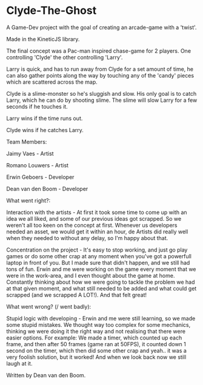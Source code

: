 # Clyde-The-Ghost

A Game-Dev project with the goal of creating an arcade-game with a 'twist'.

Made in the KineticJS library.

The final concept was a Pac-man inspired chase-game for 2 players. 
One controlling 'Clyde' the other controlling 'Larry'.

Larry is quick, and has to run away from Clyde for a set amount of time, he can also gather points along the way
by touching any of the 'candy' pieces which are scattered across the map.

Clyde is a slime-monster so he's sluggish and slow. His only goal is to catch Larry, which he can do by shooting slime.
The slime will slow Larry for a few seconds if he touches it.

Larry wins if the time runs out.

Clyde wins if he catches Larry.

Team Members:

Jaimy Vaes - Artist

Romano Louwers - Artist

Erwin Geboers - Developer

Dean van den Boom - Developer

What went right?:

Interaction with the artists - At first it took some time to come up with an idea we all liked, 
and some of our previous ideas got scrapped. So we weren't all too keen on the concept at first. 
Whenever us developers needed an asset, we would get it within an hour, de Artists did really well when they needed to
without any delay, so I'm happy about that.

Concentration on the project - It's easy to stop working, and just go play games or do some other crap at any moment
when you've got a powerfull laptop in front of you. But I made sure that didn't happen, and we  still had tons of fun.
Erwin and me were working on the game every moment that we were in the work-area, and I even thought about the game
at home. Constantly thinking about how we were going to tackle the problem we had at that given moment, and what 
still needed to be added and what could get scrapped (and we scrapped A LOT!). And that felt great!

What went wrong? (/ went badly):

Stupid logic with developing - Erwin and me were still learning, so we made some stupid mistakes. We thought way too
complex for some mechanics, thinking we were doing it the right way and not realising that there were easier options.
For example: We made a timer, which counted up each frame, and then after 50 frames (game ran at 50FPS), it 
counted down 1 second on the timer, which then did some other crap and yeah.. it was a very foolish solution, but it worked!
And when we look back now we still laugh at it.

Written by Dean van den Boom.


